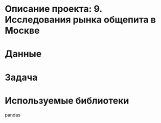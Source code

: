 # Описание проекта: 9. Исследования рынка общепита в Москве

# Данные

# Задача

# Используемые библиотеки
pandas
